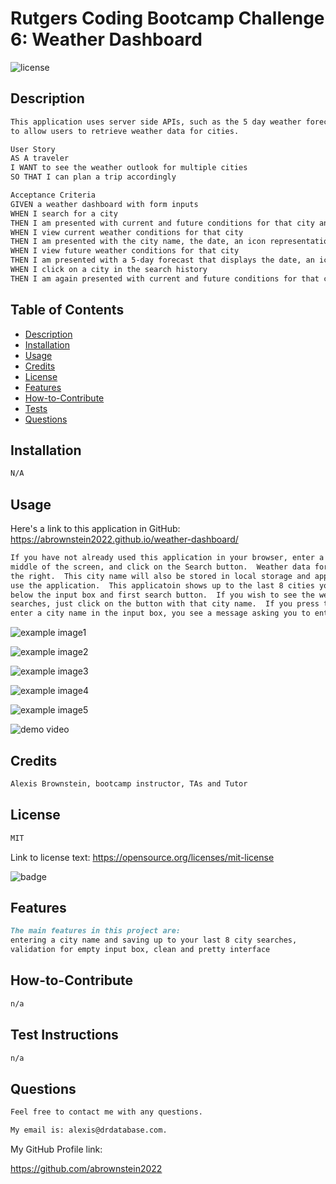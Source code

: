 # Rutgers Coding Bootcamp Challenge 6: Weather Dashboard

![license](https://img.shields.io/badge/license-MIT-black)

## Description

```md
This application uses server side APIs, such as the 5 day weather forecast API, 
to allow users to retrieve weather data for cities.  

User Story
AS A traveler
I WANT to see the weather outlook for multiple cities
SO THAT I can plan a trip accordingly

Acceptance Criteria
GIVEN a weather dashboard with form inputs
WHEN I search for a city
THEN I am presented with current and future conditions for that city and that city is added to the search history
WHEN I view current weather conditions for that city
THEN I am presented with the city name, the date, an icon representation of weather conditions, the temperature, the humidity, and the wind speed
WHEN I view future weather conditions for that city
THEN I am presented with a 5-day forecast that displays the date, an icon representation of weather conditions, the temperature, the wind speed, and the humidity
WHEN I click on a city in the search history
THEN I am again presented with current and future conditions for that city

```

## Table of Contents

- [Description](#description)
- [Installation](#installation)
- [Usage](#usage)
- [Credits](#credits)
- [License](#license)
- [Features](#features)
- [How-to-Contribute](#how-to-contribute)
- [Tests](#test-instructions)
- [Questions](#questions)

## Installation

```md
N/A
```

## Usage

Here's a link to this application in GitHub:
https://abrownstein2022.github.io/weather-dashboard/

```md
If you have not already used this application in your browser, enter a city name in the input box in the 
middle of the screen, and click on the Search button.  Weather data for your entered city will appear to
the right.  This city name will also be stored in local storage and appear as a button the next time you 
use the application.  This applicatoin shows up to the last 8 cities you seached for as search buttons 
below the input box and first search button.  If you wish to see the weather for any of your last 8 city 
searches, just click on the button with that city name.  If you press the Search button but did not 
enter a city name in the input box, you see a message asking you to enter a city name.
```

![example image1](./assets/images/ch6-screen1.png)

![example image2](./assets/images/ch6-screen2.png)

![example image3](./assets/images/ch6-screen3.png)

![example image4](./assets/images/ch6-screen4.png)

![example image5](./assets/images/ch6-screen5.png)

![demo video](./assets/video/ch6-weather-dashboard-demo.gif)

## Credits

```md
Alexis Brownstein, bootcamp instructor, TAs and Tutor 
```

## License

 ```md
 MIT 
```

Link to license text:
https://opensource.org/licenses/mit-license


![badge](https://img.shields.io/badge/license-mit-black)


## Features

```md
The main features in this project are:
entering a city name and saving up to your last 8 city searches, 
validation for empty input box, clean and pretty interface
```

## How-to-Contribute

```md
n/a
```

## Test Instructions

```md
n/a
```

## Questions

```md
Feel free to contact me with any questions.

My email is: alexis@drdatabase.com.
```

My GitHub Profile link:
  
  https://github.com/abrownstein2022
 
